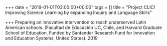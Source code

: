 +++
date = "2019-01-01T03:00:00+00:00"
tags = []
title = "Project CLIC! Improving Science Learning by expanding Inquiry and Language Skills"

+++
Preparing an innovative intervention to reach underserved Latin American schools. (Facultad de Educación UC, Chile, and Harvard Graduate School of Education. Funded by Santander Research Fund for Innovation and Education Systems, United States). 2019